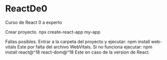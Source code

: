 # ReactDe0
Curso de React 0 a experto

Crear proyecto.
npx create-react-app my-app

Fallas posibles.
Entrar a la carpeta del proyecto y ejecutar:
npm install web-vitals
Este por falta del archivo WebVitals.
Si no funciona ejecutar:
npm install react@^18 react-dom@^18
Este en caso de la version de React.
